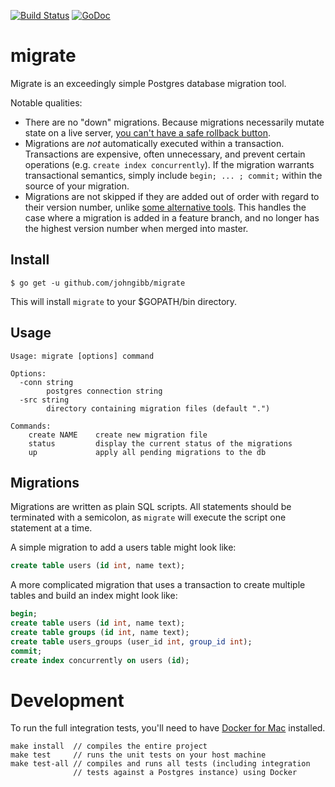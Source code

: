 [![Build Status](https://travis-ci.org/johngibb/migrate.svg?branch=master)](https://travis-ci.org/johngibb/migrate)
[![GoDoc](https://godoc.org/github.com/johngibb/migrate?status.svg)](https://godoc.org/github.com/johngibb/migrate)

# migrate

Migrate is an exceedingly simple Postgres database migration tool.

Notable qualities:

* There are no "down" migrations. Because migrations necessarily mutate
  state on a live server, [you can't have a safe rollback button](https://blog.skyliner.io/you-cant-have-a-rollback-button-83e914f420d9).
* Migrations are *not* automatically executed within a transaction.
  Transactions are expensive, often unnecessary, and prevent certain
  operations (e.g. `create index concurrently`). If the migration
  warrants transactional semantics, simply include `begin; ... ;
  commit;` within the source of your migration.
* Migrations are not skipped if they are added out of order with regard
  to their version number, unlike [some alternative tools](https://github.com/mattes/migrate/issues/237).
  This handles the case where a migration is added in a feature branch,
  and no longer has the highest version number when merged into master.

## Install

```
$ go get -u github.com/johngibb/migrate
```

This will install `migrate` to your $GOPATH/bin directory.

## Usage

```
Usage: migrate [options] command

Options:
  -conn string
        postgres connection string
  -src string
        directory containing migration files (default ".")

Commands:
    create NAME    create new migration file
    status         display the current status of the migrations
    up             apply all pending migrations to the db
```

## Migrations

Migrations are written as plain SQL scripts. All statements should be
terminated with a semicolon, as `migrate` will execute the script one
statement at a time.

A simple migration to add a users table might look like:

```sql
create table users (id int, name text);
```

A more complicated migration that uses a transaction to create multiple
tables and build an index might look like:

```sql
begin;
create table users (id int, name text);
create table groups (id int, name text);
create table users_groups (user_id int, group_id int);
commit;
create index concurrently on users (id);
```

# Development

To run the full integration tests, you'll need to have
[Docker for Mac](https://www.docker.com/docker-mac) installed.

```
make install  // compiles the entire project
make test     // runs the unit tests on your host machine
make test-all // compiles and runs all tests (including integration
              // tests against a Postgres instance) using Docker
```
